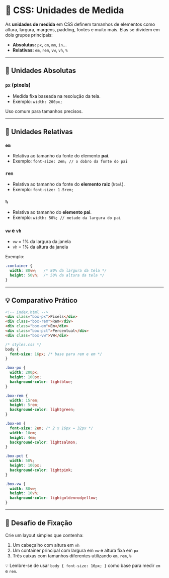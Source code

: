# 📏 CSS: Unidades de Medida

As **unidades de medida** em CSS definem tamanhos de elementos como altura, largura, margens, padding, fontes e muito mais. Elas se dividem em dois grupos principais:

- **Absolutas:** `px`, `cm`, `mm`, `in`...
- **Relativas:** `em`, `rem`, `vw`, `vh`, `%`

---

## 🔹 Unidades Absolutas

### `px` (pixels)

- Medida fixa baseada na resolução da tela.
- Exemplo: `width: 200px;`

Uso comum para tamanhos precisos.

---

## 🔸 Unidades Relativas

### `em`

- Relativa ao tamanho da fonte do elemento **pai**.
- Exemplo: `font-size: 2em; // o dobro da fonte do pai`

### `rem`

- Relativa ao tamanho da fonte do **elemento raiz** (`html`).
- Exemplo: `font-size: 1.5rem;`

### `%`

- Relativa ao tamanho do **elemento pai**.
- Exemplo: `width: 50%; // metade da largura do pai`

### `vw` e `vh`

- `vw` = 1% da largura da janela
- `vh` = 1% da altura da janela

Exemplo:

```css
.container {
  width: 80vw;   /* 80% da largura da tela */
  height: 50vh;  /* 50% da altura da tela */
}
```

---

## 💡 Comparativo Prático

```html
<!-- index.html -->
<div class="box-px">Pixels</div>
<div class="box-rem">Rem</div>
<div class="box-em">Em</div>
<div class="box-pct">Percentual</div>
<div class="box-vw">VW</div>
```

```css
/* styles.css */
body {
  font-size: 16px; /* base para rem e em */
}

.box-px {
  width: 200px;
  height: 100px;
  background-color: lightblue;
}

.box-rem {
  width: 15rem;
  height: 5rem;
  background-color: lightgreen;
}

.box-em {
  font-size: 2em; /* 2 x 16px = 32px */
  width: 10em;
  height: 4em;
  background-color: lightsalmon;
}

.box-pct {
  width: 50%;
  height: 100px;
  background-color: lightpink;
}

.box-vw {
  width: 80vw;
  height: 10vh;
  background-color: lightgoldenrodyellow;
}
```

---

## 🚀 Desafio de Fixação

Crie um layout simples que contenha:

1. Um cabeçalho com altura em `vh`
2. Um container principal com largura em `vw` e altura fixa em `px`
3. Três caixas com tamanhos diferentes utilizando `em`, `rem`, `%`

💡 Lembre-se de usar `body { font-size: 16px; }` como base para medir `em` e `rem`.

